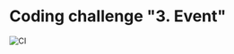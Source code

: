 # Coding challenge "3. Event"
![CI](https://github.com/ElenaKars/Whack-a-Gnome2/actions/workflows/web.yml/badge.svg)

